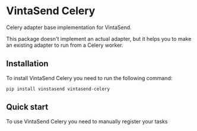 # VintaSend Celery

Celery adapter base implementation for VintaSend. 

This package doesn't implement an actual adapter, but it helps you to make an existing adapter to run from a Celery worker.


## Installation

To install VintaSend Celery you need to run the following command:

```shell
pip install vinstasend vintasend-celery
```


## Quick start

To use VintaSend Celery you need to manually register your tasks